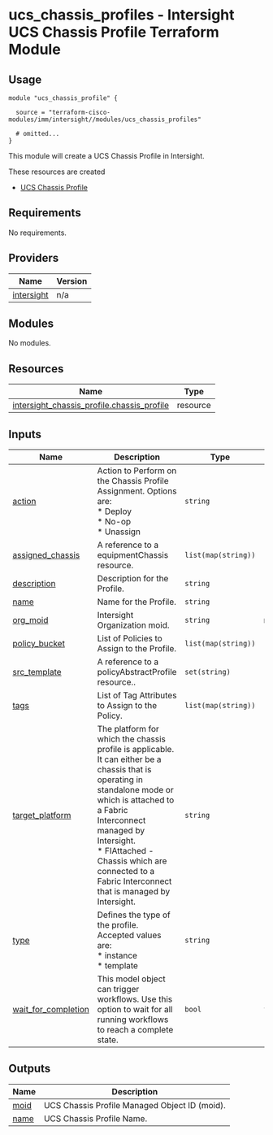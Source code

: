 # ucs_chassis_profiles - Intersight UCS Chassis Profile Terraform Module

## Usage

```hcl
module "ucs_chassis_profile" {

  source = "terraform-cisco-modules/imm/intersight//modules/ucs_chassis_profiles"

  # omitted...
}
```

This module will create a UCS Chassis Profile in Intersight.  

These resources are created

* [UCS Chassis Profile](https://registry.terraform.io/providers/CiscoDevNet/intersight/latest/docs/resources/chassis_profile)

<!-- BEGINNING OF PRE-COMMIT-TERRAFORM DOCS HOOK -->
## Requirements

No requirements.

## Providers

| Name | Version |
|------|---------|
| <a name="provider_intersight"></a> [intersight](#provider\_intersight) | n/a |

## Modules

No modules.

## Resources

| Name | Type |
|------|------|
| [intersight_chassis_profile.chassis_profile](https://registry.terraform.io/providers/CiscoDevNet/intersight/latest/docs/resources/chassis_profile) | resource |

## Inputs

| Name | Description | Type | Default | Required |
|------|-------------|------|---------|:--------:|
| <a name="input_action"></a> [action](#input\_action) | Action to Perform on the Chassis Profile Assignment.  Options are:<br>* Deploy<br>* No-op<br>* Unassign | `string` | `"No-op"` | no |
| <a name="input_assigned_chassis"></a> [assigned\_chassis](#input\_assigned\_chassis) | A reference to a equipmentChassis resource. | `list(map(string))` | `[]` | no |
| <a name="input_description"></a> [description](#input\_description) | Description for the Profile. | `string` | `""` | no |
| <a name="input_name"></a> [name](#input\_name) | Name for the Profile. | `string` | `"chassis_profile"` | no |
| <a name="input_org_moid"></a> [org\_moid](#input\_org\_moid) | Intersight Organization moid. | `string` | n/a | yes |
| <a name="input_policy_bucket"></a> [policy\_bucket](#input\_policy\_bucket) | List of Policies to Assign to the Profile. | `list(map(string))` | `[]` | no |
| <a name="input_src_template"></a> [src\_template](#input\_src\_template) | A reference to a policyAbstractProfile resource.. | `set(string)` | `[]` | no |
| <a name="input_tags"></a> [tags](#input\_tags) | List of Tag Attributes to Assign to the Policy. | `list(map(string))` | `[]` | no |
| <a name="input_target_platform"></a> [target\_platform](#input\_target\_platform) | The platform for which the chassis profile is applicable. It can either be a chassis that is operating in standalone mode or which is attached to a Fabric Interconnect managed by Intersight.<br>* FIAttached - Chassis which are connected to a Fabric Interconnect that is managed by Intersight. | `string` | `"FIAttached"` | no |
| <a name="input_type"></a> [type](#input\_type) | Defines the type of the profile. Accepted values are:<br>* instance<br>* template | `string` | `"instance"` | no |
| <a name="input_wait_for_completion"></a> [wait\_for\_completion](#input\_wait\_for\_completion) | This model object can trigger workflows. Use this option to wait for all running workflows to reach a complete state. | `bool` | `false` | no |

## Outputs

| Name | Description |
|------|-------------|
| <a name="output_moid"></a> [moid](#output\_moid) | UCS Chassis Profile Managed Object ID (moid). |
| <a name="output_name"></a> [name](#output\_name) | UCS Chassis Profile Name. |
<!-- END OF PRE-COMMIT-TERRAFORM DOCS HOOK -->

